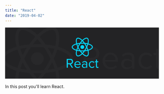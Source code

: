 ```yaml
---
title: "React"
date: "2019-04-02"
---
```


![React](./react.jpeg)

In this post you'll learn React.
